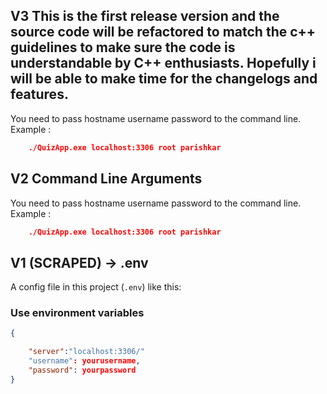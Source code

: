 ## V3  This is the first release version and the source code will be refactored to match the c++ guidelines to make sure the code is understandable by C++ enthusiasts. Hopefully i will be able to make time for the changelogs and features.

You need to pass hostname username password to the command line. 
Example  :

```json
    ./QuizApp.exe localhost:3306 root parishkar
```




## V2  Command Line Arguments  

You need to pass hostname username password to the command line. 
Example  :

```json
    ./QuizApp.exe localhost:3306 root parishkar
```

## V1 (SCRAPED) -> .env  

A config file in this project (`.env`) like this:

### Use environment variables

```json
{

    "server":"localhost:3306/"
    "username": yourusername,
    "password": yourpassword
}
```




